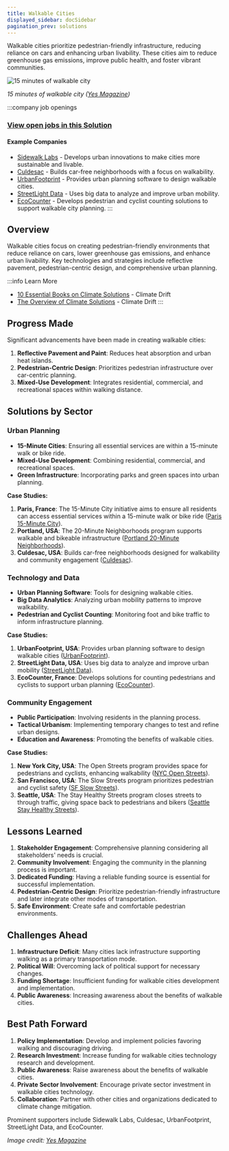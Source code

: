 ```yaml
---
title: Walkable Cities
displayed_sidebar: docSidebar
pagination_prev: solutions
---
```


Walkable cities prioritize pedestrian-friendly infrastructure, reducing reliance on cars and enhancing urban livability. These cities aim to reduce greenhouse gas emissions, improve public health, and foster vibrant communities.

![15 minutes of walkable city](/../static/img/walkable-cities.webp)

*15 minutes of walkable city ([Yes Magazine](https://www.yesmagazine.org/economy/2021/05/05/15-minute-city-walk))*

:::company job openings
### [View open jobs in this Solution](https://climatebase.org/jobs?l=&q=&drawdown_solutions=Walkable+Cities)
#### Example Companies
- [Sidewalk Labs](https://www.sidewalklabs.com) - Develops urban innovations to make cities more sustainable and livable.
- [Culdesac](https://www.culdesac.com) - Builds car-free neighborhoods with a focus on walkability.
- [UrbanFootprint](https://www.urbanfootprint.com) - Provides urban planning software to design walkable cities.
- [StreetLight Data](https://www.streetlightdata.com) - Uses big data to analyze and improve urban mobility.
- [EcoCounter](https://www.eco-counter.com) - Develops pedestrian and cyclist counting solutions to support walkable city planning.
:::

## Overview

Walkable cities focus on creating pedestrian-friendly environments that reduce reliance on cars, lower greenhouse gas emissions, and enhance urban livability. Key technologies and strategies include reflective pavement, pedestrian-centric design, and comprehensive urban planning.

:::info Learn More
- [10 Essential Books on Climate Solutions](https://climatedrift.substack.com/p/top-10-climate-frameworks-to-win) - Climate Drift
- [The Overview of Climate Solutions](https://climatedrift.substack.com/p/the-overview-of-climate-solutions) - Climate Drift
:::

## Progress Made

Significant advancements have been made in creating walkable cities:

1. **Reflective Pavement and Paint**: Reduces heat absorption and urban heat islands.
2. **Pedestrian-Centric Design**: Prioritizes pedestrian infrastructure over car-centric planning.
3. **Mixed-Use Development**: Integrates residential, commercial, and recreational spaces within walking distance.

## Solutions by Sector

### Urban Planning
- **15-Minute Cities**: Ensuring all essential services are within a 15-minute walk or bike ride.
- **Mixed-Use Development**: Combining residential, commercial, and recreational spaces.
- **Green Infrastructure**: Incorporating parks and green spaces into urban planning.

**Case Studies:**
1. **Paris, France**: The 15-Minute City initiative aims to ensure all residents can access essential services within a 15-minute walk or bike ride ([Paris 15-Minute City](https://www.paris.fr/pages/paris-ville-du-quart-d-heure-15717)).
2. **Portland, USA**: The 20-Minute Neighborhoods program supports walkable and bikeable infrastructure ([Portland 20-Minute Neighborhoods](https://www.portland.gov/transportation/planning/20-minute-neighborhoods)).
3. **Culdesac, USA**: Builds car-free neighborhoods designed for walkability and community engagement ([Culdesac](https://www.culdesac.com)).

### Technology and Data
- **Urban Planning Software**: Tools for designing walkable cities.
- **Big Data Analytics**: Analyzing urban mobility patterns to improve walkability.
- **Pedestrian and Cyclist Counting**: Monitoring foot and bike traffic to inform infrastructure planning.

**Case Studies:**
1. **UrbanFootprint, USA**: Provides urban planning software to design walkable cities ([UrbanFootprint](https://www.urbanfootprint.com)).
2. **StreetLight Data, USA**: Uses big data to analyze and improve urban mobility ([StreetLight Data](https://www.streetlightdata.com)).
3. **EcoCounter, France**: Develops solutions for counting pedestrians and cyclists to support urban planning ([EcoCounter](https://www.eco-counter.com)).

### Community Engagement
- **Public Participation**: Involving residents in the planning process.
- **Tactical Urbanism**: Implementing temporary changes to test and refine urban designs.
- **Education and Awareness**: Promoting the benefits of walkable cities.

**Case Studies:**
1. **New York City, USA**: The Open Streets program provides space for pedestrians and cyclists, enhancing walkability ([NYC Open Streets](https://www1.nyc.gov/html/dot/html/pedestrians/openstreets.shtml)).
2. **San Francisco, USA**: The Slow Streets program prioritizes pedestrian and cyclist safety ([SF Slow Streets](https://www.sfmta.com/projects/slow-streets-program)).
3. **Seattle, USA**: The Stay Healthy Streets program closes streets to through traffic, giving space back to pedestrians and bikers ([Seattle Stay Healthy Streets](https://www.seattle.gov/transportation/projects-and-programs/programs/stay-healthy-streets)).

## Lessons Learned

1. **Stakeholder Engagement**: Comprehensive planning considering all stakeholders' needs is crucial.
2. **Community Involvement**: Engaging the community in the planning process is important.
3. **Dedicated Funding**: Having a reliable funding source is essential for successful implementation.
4. **Pedestrian-Centric Design**: Prioritize pedestrian-friendly infrastructure and later integrate other modes of transportation.
5. **Safe Environment**: Create safe and comfortable pedestrian environments.

## Challenges Ahead

1. **Infrastructure Deficit**: Many cities lack infrastructure supporting walking as a primary transportation mode.
2. **Political Will**: Overcoming lack of political support for necessary changes.
3. **Funding Shortage**: Insufficient funding for walkable cities development and implementation.
4. **Public Awareness**: Increasing awareness about the benefits of walkable cities.

## Best Path Forward

1. **Policy Implementation**: Develop and implement policies favoring walking and discouraging driving.
2. **Research Investment**: Increase funding for walkable cities technology research and development.
3. **Public Awareness**: Raise awareness about the benefits of walkable cities.
4. **Private Sector Involvement**: Encourage private sector investment in walkable cities technology.
5. **Collaboration**: Partner with other cities and organizations dedicated to climate change mitigation.

Prominent supporters include Sidewalk Labs, Culdesac, UrbanFootprint, StreetLight Data, and EcoCounter.

*Image credit: [Yes Magazine](https://www.yesmagazine.org/economy/2021/05/05/15-minute-city-walk)*
